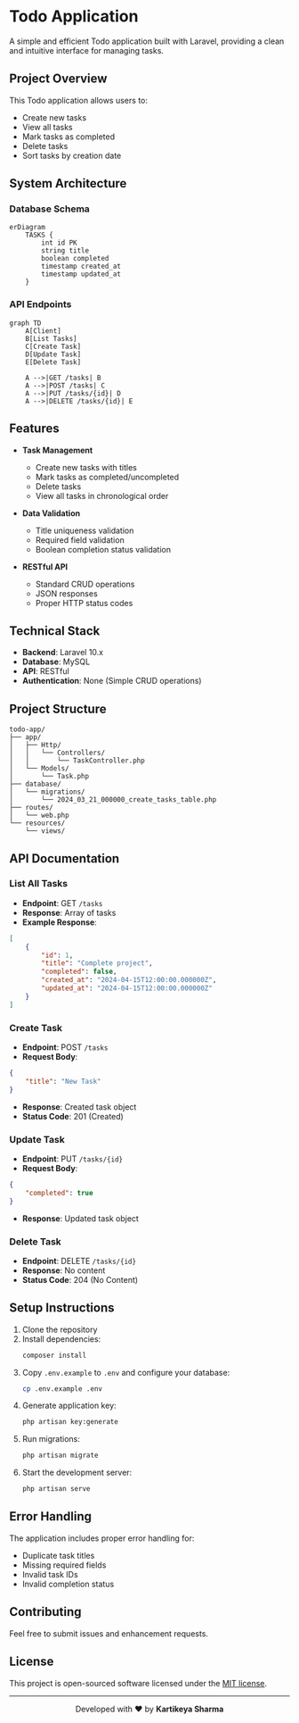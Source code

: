 # Todo Application

A simple and efficient Todo application built with Laravel, providing a clean and intuitive interface for managing tasks.

## Project Overview

This Todo application allows users to:
- Create new tasks
- View all tasks
- Mark tasks as completed
- Delete tasks
- Sort tasks by creation date

## System Architecture

### Database Schema
```mermaid
erDiagram
    TASKS {
        int id PK
        string title
        boolean completed
        timestamp created_at
        timestamp updated_at
    }
```

### API Endpoints
```mermaid
graph TD
    A[Client]
    B[List Tasks]
    C[Create Task]
    D[Update Task]
    E[Delete Task]
    
    A -->|GET /tasks| B
    A -->|POST /tasks| C
    A -->|PUT /tasks/{id}| D
    A -->|DELETE /tasks/{id}| E
```

## Features

- **Task Management**
  - Create new tasks with titles
  - Mark tasks as completed/uncompleted
  - Delete tasks
  - View all tasks in chronological order

- **Data Validation**
  - Title uniqueness validation
  - Required field validation
  - Boolean completion status validation

- **RESTful API**
  - Standard CRUD operations
  - JSON responses
  - Proper HTTP status codes

## Technical Stack

- **Backend**: Laravel 10.x
- **Database**: MySQL
- **API**: RESTful
- **Authentication**: None (Simple CRUD operations)

## Project Structure

```
todo-app/
├── app/
│   ├── Http/
│   │   └── Controllers/
│   │       └── TaskController.php
│   └── Models/
│       └── Task.php
├── database/
│   └── migrations/
│       └── 2024_03_21_000000_create_tasks_table.php
├── routes/
│   └── web.php
└── resources/
    └── views/
```

## API Documentation

### List All Tasks
- **Endpoint**: GET `/tasks`
- **Response**: Array of tasks
- **Example Response**:
```json
[
    {
        "id": 1,
        "title": "Complete project",
        "completed": false,
        "created_at": "2024-04-15T12:00:00.000000Z",
        "updated_at": "2024-04-15T12:00:00.000000Z"
    }
]
```

### Create Task
- **Endpoint**: POST `/tasks`
- **Request Body**:
```json
{
    "title": "New Task"
}
```
- **Response**: Created task object
- **Status Code**: 201 (Created)

### Update Task
- **Endpoint**: PUT `/tasks/{id}`
- **Request Body**:
```json
{
    "completed": true
}
```
- **Response**: Updated task object

### Delete Task
- **Endpoint**: DELETE `/tasks/{id}`
- **Response**: No content
- **Status Code**: 204 (No Content)

## Setup Instructions

1. Clone the repository
2. Install dependencies:
   ```bash
   composer install
   ```
3. Copy `.env.example` to `.env` and configure your database:
   ```bash
   cp .env.example .env
   ```
4. Generate application key:
   ```bash
   php artisan key:generate
   ```
5. Run migrations:
   ```bash
   php artisan migrate
   ```
6. Start the development server:
   ```bash
   php artisan serve
   ```

## Error Handling

The application includes proper error handling for:
- Duplicate task titles
- Missing required fields
- Invalid task IDs
- Invalid completion status

## Contributing

Feel free to submit issues and enhancement requests.

## License

This project is open-sourced software licensed under the [MIT license](https://opensource.org/licenses/MIT).

---

<div align="center">
  <p>Developed with ❤️ by <strong>Kartikeya Sharma</strong></p>
</div>
